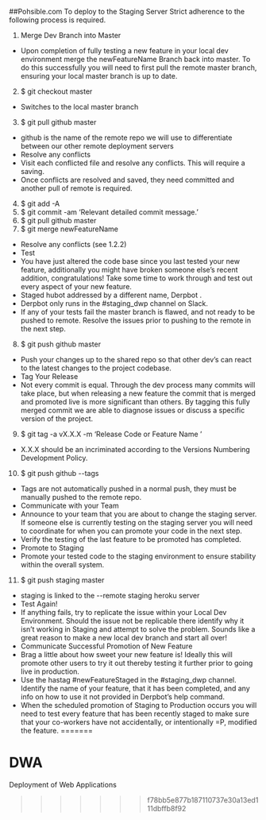##Pohsible.com
To deploy to the Staging Server Strict adherence to the following process is required.

1. Merge Dev Branch into Master
  * Upon completion of fully testing a new feature in your local dev environment merge the newFeatureName Branch back into master. To do this successfully you will need to first pull the remote master branch, ensuring your local master branch is up to date.
2. $ git checkout master
  * Switches to the local master branch
3. $ git pull github master
  * github is the name of the remote repo we will use to differentiate between our other remote deployment servers
  * Resolve any conflicts
  * Visit each conflicted file and resolve any conflicts. This will require a saving.
  * Once conflicts are resolved and saved, they need committed and another pull of remote is required.
4. $ git add -A
5. $ git commit -am ‘Relevant detailed commit message.’
6. $ git pull github master
7. $ git merge newFeatureName
  * Resolve any conflicts (see 1.2.2)
  * Test 
  * You have just altered the code base since you last tested your new feature, additionally you might have broken someone else’s recent addition, congratulations! Take some time to work through and test out every aspect of your new feature.
  * Staged hubot addressed by a different name, Derpbot .
  * Derpbot only runs in the #staging_dwp channel on Slack.
  * If any of your tests fail the master branch is flawed, and not ready to be pushed to remote. Resolve the issues prior to pushing to the remote in the next step.
8. $ git push github master
  * Push your changes up to the shared repo so that other dev’s can react to the latest changes to the project codebase.
  * Tag Your Release
  * Not every commit is equal. Through the dev process many commits will take place, but when releasing a new feature the commit that is merged and promoted live is more significant than others. By tagging this fully merged commit we are able to diagnose issues or discuss a specific version of the project.
9. $ git tag -a vX.X.X -m ‘Release Code or Feature Name ’
  * X.X.X should be an incriminated according to the Versions Numbering Development Policy.
10. $ git push github --tags
  * Tags are not automatically pushed in a normal push, they must be manually pushed to the remote repo.
  * Communicate with your Team
  * Announce to your team that you are about to change the staging server. If someone else is currently testing on the staging server you will need to coordinate for when you can promote your code in the next step.
  * Verify the testing of the last feature to be promoted has completed.
  * Promote to Staging
  * Promote your tested code to the staging environment to ensure stability within the overall system.
11. $ git push staging master
  * staging is linked to the --remote staging heroku server
  * Test Again!
  * If anything fails, try to replicate the issue within your Local Dev Environment. Should the issue not be replicable there identify why it isn’t working in Staging and attempt to solve the problem. Sounds like a great reason to make a new local dev branch and start all over!
  * Communicate Successful Promotion of New Feature
  * Brag a little about how sweet your new feature is! Ideally this will promote other users to try it out thereby testing it further prior to going live in production.
  * Use the hastag #newFeatureStaged in the #staging_dwp channel. Identify the name of your feature, that it has been completed, and any info on how to use it not provided in Derpbot’s help command.
  * When the scheduled promotion of Staging to Production occurs you will need to test every feature that has been recently staged to make sure that your co-workers have not accidentally, or intentionally =P, modified the feature.
=======
# DWA
Deployment of Web Applications
>>>>>>> f78bb5e877b187110737e30a13ed111dbffb8f92
